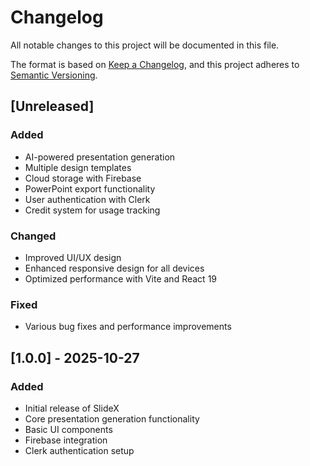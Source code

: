 # Changelog

All notable changes to this project will be documented in this file.

The format is based on [Keep a Changelog](https://keepachangelog.com/en/1.0.0/),
and this project adheres to [Semantic Versioning](https://semver.org/spec/v2.0.0.html).

## [Unreleased]

### Added
- AI-powered presentation generation
- Multiple design templates
- Cloud storage with Firebase
- PowerPoint export functionality
- User authentication with Clerk
- Credit system for usage tracking

### Changed
- Improved UI/UX design
- Enhanced responsive design for all devices
- Optimized performance with Vite and React 19

### Fixed
- Various bug fixes and performance improvements

## [1.0.0] - 2025-10-27

### Added
- Initial release of SlideX
- Core presentation generation functionality
- Basic UI components
- Firebase integration
- Clerk authentication setup